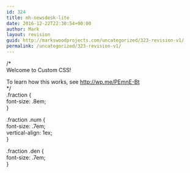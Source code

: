 ```yaml
---
id: 324
title: mh-newsdesk-lite
date: 2016-12-22T22:30:54+00:00
author: Mark
layout: revision
guid: http://markswoodprojects.com/uncategorized/323-revision-v1/
permalink: /uncategorized/323-revision-v1/
---
```

/*  
Welcome to Custom CSS!

To learn how this works, see http://wp.me/PEmnE-Bt  
*/  
.fraction {  
font-size: .8em;  
}

.fraction .num {  
font-size: .7em;  
vertical-align: 1ex;  
}

.fraction .den {  
font-size: .7em;  
}